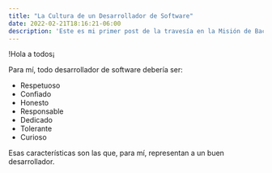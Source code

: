 ```yaml
---
title: "La Cultura de un Desarrollador de Software"
date: 2022-02-21T18:16:21-06:00
description: 'Este es mi primer post de la travesía en la Misión de Backend con Node JS de Launch X.'
---
```

!Hola a todos¡

Para mí, todo desarrollador de software debería ser:
  - Respetuoso
  - Confiado
  - Honesto
  - Responsable
  - Dedicado
  - Tolerante
  - Curioso

Esas características son las que, para mí, representan a un buen desarrollador.
